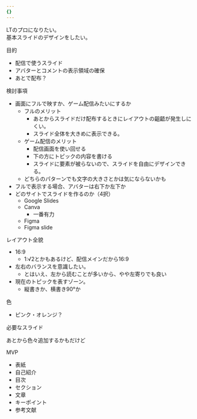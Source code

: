 ```yaml
---
{}
---
```

  

LTのプロになりたい。  
基本スライドのデザインをしたい。  

  

目的

- 配信で使うスライド
- アバターとコメントの表示領域の確保
- あとで配布？

  

検討事項

- 画面にフルで映すか、ゲーム配信みたいにするか
    - フルのメリット
        - あとからスライドだけ配布するときにレイアウトの齟齬が発生しにくい。
        - スライド全体を大きめに表示できる。
    - ゲーム配信のメリット
        - 配信画面を使い回せる
        - 下の方にトピックの内容を書ける
        - スライドに要素が被らないので、スライドを自由にデザインできる。
    - どちらのパターンでも文字の大きさとかは気にならないかも
- フルで表示する場合、アバターは右下か左下か
- どのサイトでスライドを作るのか（4択）
    - Google Slides
    - Canva
        - 一番有力
    - Figma
    - Figma slide

  

レイアウト全貌

- 16:9
    - 1:√2とかもあるけど、配信メインだから16:9
- 左右のバランスを意識したい。
    - とはいえ、左から読むことが多いから、やや左寄りでも良い
- 現在のトピックを表すゾーン。
    - 縦書きか、横書き90°か

  

色

- ピンク・オレンジ？

  

必要なスライド

あとから色々追加するかもだけど

MVP

- 表紙
- 自己紹介
- 目次
- セクション
- 文章
- キーポイント
- 参考文献